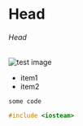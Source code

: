 # Head
###### Head
![test image](https://xxx.com)
- item1
- item2
```
some code
```
``` C++
#include <iosteam>
```
